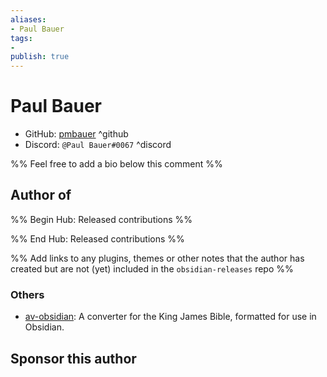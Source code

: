 ```yaml
---
aliases:
- Paul Bauer
tags:
- 
publish: true
---
```


# Paul Bauer

- GitHub: [pmbauer](https://github.com/pmbauer) ^github
- Discord: `@Paul Bauer#0067` ^discord

%% Feel free to add a bio below this comment %%

## Author of

%% Begin Hub: Released contributions %%

%% End Hub: Released contributions %%

%% Add links to any plugins, themes or other notes that the author has created but are not (yet) included in the `obsidian-releases` repo %%

<!--
### Unlisted plugins
-->

### Others
- [av-obsidian](https://github.com/pmbauer/av-obsidian): A converter for the King James Bible, formatted for use in Obsidian.

## Sponsor this author

<!-- - [[GitHub sponsors]]: [Sponsor @pmbauer on GitHub Sponsors](https://github.com/sponsors/pmbauer) ^github-sponsor-->
<!-- - [[Buy me a coffee]]: <https://> ^buy-me-a-coffee-->
<!-- - [[PayPal]]: <https://> ^paypal-->
<!-- - [[Patreon]]: <https://> ^patreon-->

<!--
## Follow this author
-->

<!-- - [[YouTube Channels|On YouTube]]: <https://> ^youtube-->
<!-- - Twitter: <https://> ^twitter-->
<!-- - ... -->